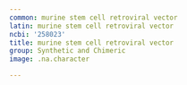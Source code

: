 ```yaml
---
common: murine stem cell retroviral vector
latin: murine stem cell retroviral vector
ncbi: '258023'
title: murine stem cell retroviral vector
group: Synthetic and Chimeric
image: .na.character

---
```


